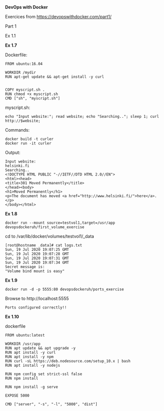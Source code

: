 **DevOps with Docker**

Exercices from https://devopswithdocker.com/part1/

Part 1

Ex 1.1



**Ex 1.7**

Dockerfile:
```
FROM ubuntu:16.04

WORKDIR /mydir
RUN apt-get update && apt-get install -y curl


COPY myscript.sh .
RUN chmod +x myscript.sh
CMD ["sh", "myscript.sh"]
```

myscript.sh:
```
echo "Input website:"; read website; echo "Searching.."; sleep 1; curl http://$website;
```

Commands:
```
docker build -t curler
docker run -it curler
```

Output:
```
Input website:
helsinki.fi
Searching..
<!DOCTYPE HTML PUBLIC "-//IETF//DTD HTML 2.0//EN">
<html><head>
<title>301 Moved Permanently</title>
</head><body>
<h1>Moved Permanently</h1>
<p>The document has moved <a href="http://www.helsinki.fi/">here</a>.</p>
</body></html>
```



**Ex 1.8**

```
docker run --mount source=testvol1,target=/usr/app devopsdockeruh/first_volume_exercise
```

cd to /var/lib/docker/volumes/testvol1/_data

```
[root@hostname _data]# cat logs.txt
Sun, 19 Jul 2020 19:07:25 GMT
Sun, 19 Jul 2020 19:07:28 GMT
Sun, 19 Jul 2020 19:07:31 GMT
Sun, 19 Jul 2020 19:07:34 GMT
Secret message is:
"Volume bind mount is easy"
```


**Ex 1.9**

```
docker run -d -p 5555:80 devopsdockeruh/ports_exercise
```

Browse to http://localhost:5555

```
Ports configured correctly!!
```


**Ex 1.10**

dockerfile

```
FROM ubuntu:latest

WORKDIR /usr/app
RUN apt update && apt upgrade -y
RUN apt install -y curl
RUN apt install -y npm
RUN curl -sL https://deb.nodesource.com/setup_10.x | bash
RUN apt install -y nodejs

RUN npm config set strict-ssl false
RUN npm install

RUN npm install -g serve

EXPOSE 5000

CMD ["server", "-s", "-l", "5000", "dist"]
```
